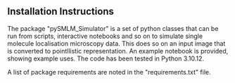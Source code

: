 ## Installation Instructions

The package "pySMLM_Simulator" is a set of python classes that can be run from scripts, interactive notebooks and so on to simulate single molecule localisation microscopy data. This does so on an input image that is converted to pointllistic representation. An example notebook is provided, showing example uses. The code has been tested in Python 3.10.12.

A list of package requirements are noted in the "requirements.txt" file.
